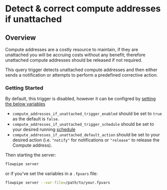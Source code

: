 # Detect & correct compute addresses if unattached

## Overview

Compute addresses are a costly resource to maintain, if they are unattached you will be accruing costs without any benefit; therefore unattached compute addresses should be released if not required.

This query trigger detects unattached compute addresses and then either sends a notification or attempts to perform a predefined corrective action.

### Getting Started

By default, this trigger is disabled, however it can be configred by [setting the below variables](https://flowpipe.io/docs/build/mod-variables#passing-input-variables)
- `compute_addresses_if_unattached_trigger_enabled` should be set to `true` as the default is `false`.
- `compute_addresses_if_unattached_trigger_schedule` should be set to your desired running [schedule](https://flowpipe.io/docs/flowpipe-hcl/trigger/schedule#more-examples)
- `compute_addresses_if_unattached_default_action` should be set to your desired action (i.e. `"notify"` for notifications or `"release"` to release the Compute address).

Then starting the server:
```sh
flowpipe server
```

or if you've set the variables in a `.fpvars` file:
```sh
flowpipe server --var-file=/path/to/your.fpvars
```